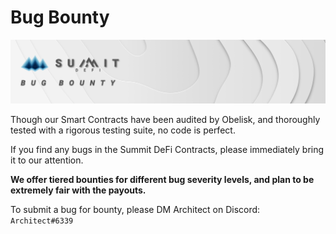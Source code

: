 # Bug Bounty

![](<../.gitbook/assets/Bug Bounty Masthead.jpg>)

Though our Smart Contracts have been audited by Obelisk, and thoroughly tested with a rigorous testing suite, no code is perfect.

If you find any bugs in the Summit DeFi Contracts, please immediately bring it to our attention.

**We offer tiered bounties for different bug severity levels, and plan to be extremely fair with the payouts.**

To submit a bug for bounty, please DM Architect on Discord:\
`Architect#6339`
